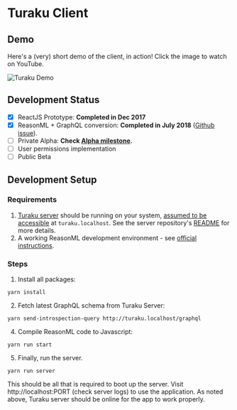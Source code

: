 # Turaku Client

## Demo

Here's a (very) short demo of the client, in action! Click the image to watch on YouTube.

![Turaku Demo](https://www.turaku.com/uploads/static/turaku_demo_v1.gif)

## Development Status

- [x] ReactJS Prototype: **Completed in Dec 2017**
- [x] ReasonML + GraphQL conversion: **Completed in July 2018** ([Github issue](https://github.com/turakuapp/turaku-client/issues/1)).
- [ ] Private Alpha: **Check [Alpha milestone](https://github.com/turakuapp/turaku-client/milestone/1).**
- [ ] User permissions implementation
- [ ] Public Beta

## Development Setup

### Requirements

1. [Turaku server](https://github.com/turakuapp/turaku-server) should be running on your system, [assumed to be accessible](https://github.com/turakuapp/turaku-client/blob/master/src/utils/Api.re#L3) at `turaku.localhost`. See the server repository's [README](https://github.com/turakuapp/turaku-server/blob/master/README.md) for more details.
2. A working ReasonML development environment - see [official instructions](https://reasonml.github.io/docs/en/installation).

### Steps

1. Install all packages:

```
yarn install
```

2. Fetch latest GraphQL schema from Turaku Server:

```
yarn send-introspection-query http://turaku.localhost/graphql
```

4. Compile ReasonML code to Javascript:

```
yarn run start
```

5. Finally, run the server.

```
yarn run server
```

This should be all that is required to boot up the server. Visit http://localhost:PORT (check server logs) to use the application. As noted above, Turaku server should be online for the app to work properly.
